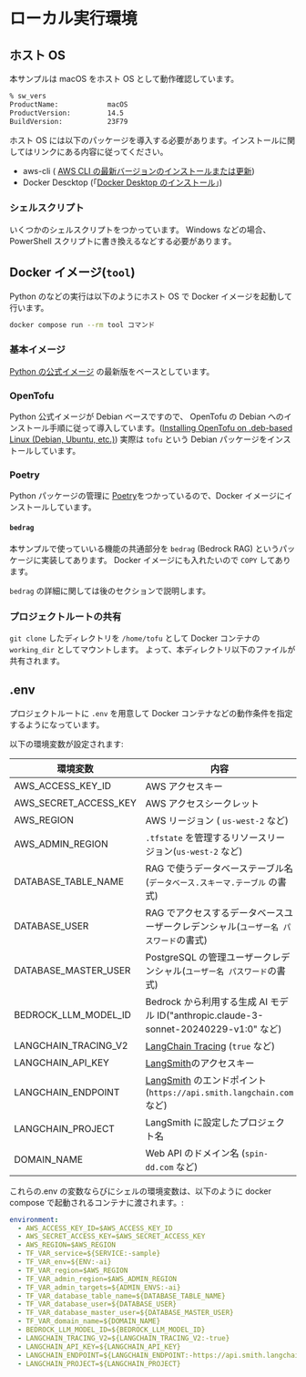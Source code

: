 # ローカル実行環境

## ホスト OS

本サンプルは macOS をホスト OS として動作確認しています。

```bash
% sw_vers
ProductName:            macOS
ProductVersion:         14.5
BuildVersion:           23F79
```

ホスト OS には以下のパッケージを導入する必要があります。インストールに関してはリンクにある内容に従ってください。

- aws-cli ( [AWS CLI の最新バージョンのインストールまたは更新](https://docs.aws.amazon.com/ja_jp/cli/latest/userguide/getting-started-install.html))
- Docker Descktop (「[Docker Desktop のインストール](https://docs.docker.jp/desktop/install.html)」)

### シェルスクリプト

いくつかのシェルスクリプトをつかっています。 Windows などの場合、PowerShell スクリプトに書き換えるなどする必要があります。

## Docker イメージ(`tool`)

Python のなどの実行は以下のようにホスト OS で Docker イメージを起動して行います。

```bash
docker compose run --rm tool コマンド
```

### 基本イメージ

[Python の公式イメージ](https://hub.docker.com/_/python) の最新版をベースとしています。

### OpenTofu

Python 公式イメージが Debian ベースですので、 OpenTofu の Debian へのインストール手順に従って導入しています。([Installing OpenTofu on .deb-based Linux (Debian, Ubuntu, etc.)](https://opentofu.org/docs/intro/install/deb/))
実際は `tofu` という Debian パッケージをインストールしています。

### Poetry

Python パッケージの管理に [Poetry](https://cocoatomo.github.io/poetry-ja/)をつかっているので、Docker イメージにインストールしています。

#### `bedrag`

本サンプルで使っていいる機能の共通部分を `bedrag` (Bedrock RAG) というパッケージに実装してあります。
Docker イメージにも入れたいので `COPY` してあります。

`bedrag` の詳細に関しては後のセクションで説明します。

### プロジェクトルートの共有

`git clone` したディレクトリを `/home/tofu` として Docker コンテナの `working_dir` としてマウントします。
よって、本ディレクトリ以下のファイルが共有されます。

## .env

プロジェクトルートに `.env` を用意して Docker コンテナなどの動作条件を指定するようになっています。

以下の環境変数が設定されます:

| 環境変数              | 内容                                                                                                     |
| --------------------- | -------------------------------------------------------------------------------------------------------- |
| AWS_ACCESS_KEY_ID     | AWS アクセスキー                                                                                         |
| AWS_SECRET_ACCESS_KEY | AWS アクセスシークレット　                                                                               |
| AWS_REGION            | AWS リージョン ( `us-west-2` など)                                                                       |
| AWS_ADMIN_REGION      | `.tfstate` を管理するリソースリージョン(`us-west-2` など)                                                |
| DATABASE_TABLE_NAME   | RAG で使うデータベーステーブル名 (`データベース.スキーマ.テーブル` の書式)                               |
| DATABASE_USER         | RAG でアクセスするデータベースユーザークレデンシャル(`ユーザー名 パスワード`の書式)                      |
| DATABASE_MASTER_USER  | PostgreSQL の管理ユーザークレデンシャル(`ユーザー名 パスワード`の書式)                                   |
| BEDROCK_LLM_MODEL_ID  | Bedrock から利用する生成 AI モデル ID("anthropic.claude-3-sonnet-20240229-v1:0" など)                    |
| LANGCHAIN_TRACING_V2  | [LangChain Tracing](https://docs.smith.langchain.com/old/tracing/quick_start) (`true` など)              |
| LANGCHAIN_API_KEY     | [LangSmith](https://www.langchain.com/langsmith)のアクセスキー                                           |
| LANGCHAIN_ENDPOINT    | [LangSmith](https://docs.smith.langchain.com/) のエンドポイント (`https://api.smith.langchain.com` など) |
| LANGCHAIN_PROJECT     | LangSmith に設定したプロジェクト名                                                                       |
| DOMAIN_NAME           | Web API のドメイン名 (`spin-dd.com` など)                                                                |

これらの.env の変数ならびにシェルの環境変数は、以下のように docker compose で起動されるコンテナに渡されます。:

```yml
environment:
  - AWS_ACCESS_KEY_ID=$AWS_ACCESS_KEY_ID
  - AWS_SECRET_ACCESS_KEY=$AWS_SECRET_ACCESS_KEY
  - AWS_REGION=$AWS_REGION
  - TF_VAR_service=${SERVICE:-sample}
  - TF_VAR_env=${ENV:-ai}
  - TF_VAR_region=$AWS_REGION
  - TF_VAR_admin_region=$AWS_ADMIN_REGION
  - TF_VAR_admin_targets=${ADMIN_ENVS:-ai}
  - TF_VAR_database_table_name=${DATABASE_TABLE_NAME}
  - TF_VAR_database_user=${DATABASE_USER}
  - TF_VAR_database_master_user=${DATABASE_MASTER_USER}
  - TF_VAR_domain_name=${DOMAIN_NAME}
  - BEDROCK_LLM_MODEL_ID=${BEDROCK_LLM_MODEL_ID}
  - LANGCHAIN_TRACING_V2=${LANGCHAIN_TRACING_V2:-true}
  - LANGCHAIN_API_KEY=${LANGCHAIN_API_KEY}
  - LANGCHAIN_ENDPOINT=${LANGCHAIN_ENDPOINT:-https://api.smith.langchain.com}
  - LANGCHAIN_PROJECT=${LANGCHAIN_PROJECT}
```

